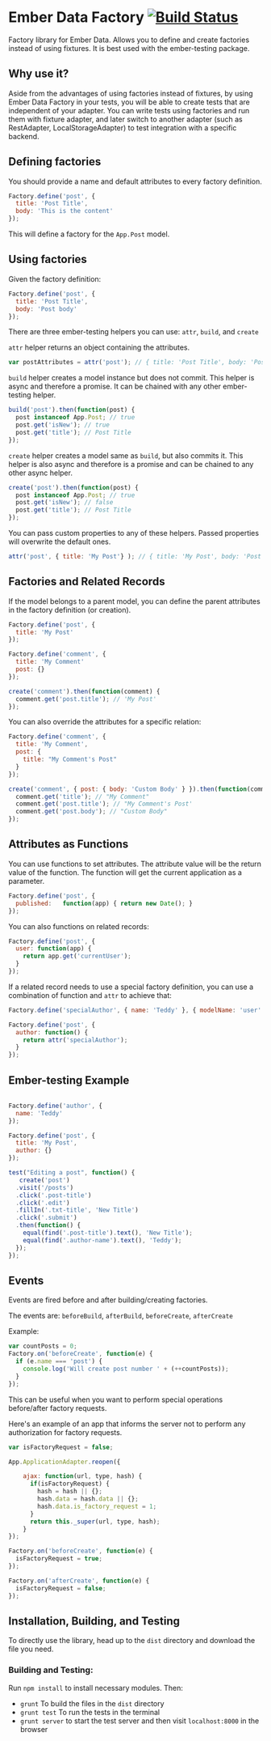 Ember Data Factory [![Build Status](https://secure.travis-ci.org/teddyzeenny/ember-data-factory.png?branch=master)](http://travis-ci.org/teddyzeenny/ember-data-factory)
===============

Factory library for Ember Data.  Allows you to define and create factories instead of using fixtures.  It is best used with the ember-testing package.

Why use it?
-------------
Aside from the advantages of using factories instead of fixtures, by using Ember Data Factory in your tests, you will be able to create tests that are independent of your adapter.  You can write tests using factories and run them with fixture adapter, and later switch to another adapter (such as RestAdapter, LocalStorageAdapter) to test integration with a specific backend.

Defining factories
--------------------
You should provide a name and default attributes to every factory definition.

```javascript
Factory.define('post', {
  title: 'Post Title',
  body: 'This is the content'
});
```
This will define a factory for the `App.Post` model.

Using factories
------------------

Given the factory definition:
```javascript
Factory.define('post', {
  title: 'Post Title',
  body: 'Post body'
});
```
There are three ember-testing helpers you can use: `attr`, `build`, and `create`

`attr` helper returns an object containing the attributes.

```javascript
var postAttributes = attr('post'); // { title: 'Post Title', body: 'Post body' }
```

`build` helper creates a model instance but does not commit.  This helper is async and therefore a promise.  It can be chained with any other ember-testing helper.

```javascript
build('post').then(function(post) {
  post instanceof App.Post; // true
  post.get('isNew'); // true
  post.get('title'); // Post Title
});
```

`create` helper creates a model same as `build`, but also commits it.  This helper is also async and therefore is a promise and can be chained to any other async helper.

```javascript
create('post').then(function(post) {
  post instanceof App.Post; // true
  post.get('isNew'); // false
  post.get('title'); // Post Title
});
```

You can pass custom properties to any of these helpers.  Passed properties will overwrite the default ones.

```javascript
attr('post', { title: 'My Post'} ); // { title: 'My Post', body: 'Post body' }
```


Factories and Related Records
------------------------------------

If the model belongs to a parent model, you can define the parent attributes in the factory definition (or creation).

```javascript
Factory.define('post', {
  title: 'My Post'
});

Factory.define('comment', {
  title: 'My Comment'
  post: {}
});

create('comment').then(function(comment) {
  comment.get('post.title'); // 'My Post'
});

```

You can also override the attributes for a specific relation:

```javascript
Factory.define('comment', {
  title: 'My Comment',
  post: {
    title: "My Comment's Post"
  }
});

create('comment', { post: { body: 'Custom Body' } }).then(function(comment) {
  comment.get('title'); // "My Comment"
  comment.get('post.title'); // "My Comment's Post'
  comment.get('post.body'); // "Custom Body"
});
```

Attributes as Functions
---------------------------------

You can use functions to set attributes.  The attribute value will be the return value of the function.  The function will get the current application as a parameter.

```javascript
Factory.define('post', {
  published:   function(app) { return new Date(); }
});
```

You can also functions on related records:



```javascript
Factory.define('post', {
  user: function(app) {
    return app.get('currentUser');
  }
});
```

If a related record needs to use a special factory definition, you can use a combination of function and `attr` to achieve that:

```javascript
Factory.define('specialAuthor', { name: 'Teddy' }, { modelName: 'user' });

Factory.define('post', {
  author: function() {
    return attr('specialAuthor');
  }
});
```

Ember-testing Example
---------------------------

```javascript

Factory.define('author', {
  name: 'Teddy'
});

Factory.define('post', {
  title: 'My Post',
  author: {}
});

test("Editing a post", function() {
   create('post')
  .visit('/posts')
  .click('.post-title')
  .click('.edit')
  .fillIn('.txt-title', 'New Title')
  .click('.submit')
  .then(function() {
    equal(find('.post-title').text(), 'New Title');
    equal(find('.author-name').text(), 'Teddy');
  });
});
```

Events
-------

Events are fired before and after building/creating factories.

The events are: `beforeBuild`, `afterBuild`, `beforeCreate`, `afterCreate`

Example:

```javascript
var countPosts = 0;
Factory.on('beforeCreate', function(e) {
  if (e.name === 'post') {
    console.log('Will create post number ' + (++countPosts));
  }
});
```

This can be useful when you want to perform special operations before/after factory requests.

Here's an example of an app that informs the server not to perform any authorization for factory requests.

```javascript
var isFactoryRequest = false;

App.ApplicationAdapter.reopen({

    ajax: function(url, type, hash) {
      if(isFactoryRequest) {
        hash = hash || {};
        hash.data = hash.data || {};
        hash.data.is_factory_request = 1;
      }
      return this._super(url, type, hash);
    }
});

Factory.on('beforeCreate', function(e) {
  isFactoryRequest = true;
});

Factory.on('afterCreate', function(e) {
  isFactoryRequest = false;
});

```



Installation, Building, and Testing
---------------------------

To directly use the library, head up to the `dist` directory and download the file you need.

### Building and Testing:

Run `npm install` to install necessary modules.  Then:

- `grunt` To build the files in the `dist` directory
- `grunt test` To run the tests in the terminal
- `grunt server` to start the test server and then visit `localhost:8000` in the browser
